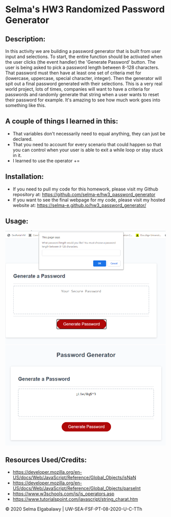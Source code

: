 # Selma's HW3 Randomized Password Generator

## Description: 
In this activity we are building a password generator that is built from user input and selections. To start, the entire function should be activated when the user clicks (the event handler) the 'Generate Password' button. The user is being asked to pick a password length between 8-128 characters. That password must then have at least one set of criteria met for (lowercase, uppercase, special character, integer). Then the generator will spit out a final password generated with their selections. This is a very real world project, lots of times, companies will want to have a criteria for passwords and randomly generate that string when a user wants to reset their password for example. It's amazing to see how much work goes into something like this.

## A couple of things I learned in this:
* That variables don't necessarily need to equal anything, they can just be declared.
* That you need to account for every scenario that could happen so that you can control when your user is able to exit a while loop or stay stuck in it.
* I learned to use the operator +=

## Installation:
* If you need to pull my code for this homework, please visit my Github repository at: https://github.com/selma-e/hw3_password_generator
* If you want to see the final webpage for my code, please visit my hosted website at: https://selma-e.github.io/hw3_password_generator/

## Usage: 
<img src="./Assets/screenshot1.png" alt="image of password generator program">
<img src="./Assets/screenshot2.png" alt="image of password generator result">

## Resources Used/Credits:

* https://developer.mozilla.org/en-US/docs/Web/JavaScript/Reference/Global_Objects/isNaN
* https://developer.mozilla.org/en-US/docs/Web/JavaScript/Reference/Global_Objects/parseInt
* https://www.w3schools.com/js/js_operators.asp
* https://www.tutorialspoint.com/javascript/string_charat.htm

© 2020 Selma Elgabalawy | UW-SEA-FSF-PT-08-2020-U-C-TTh